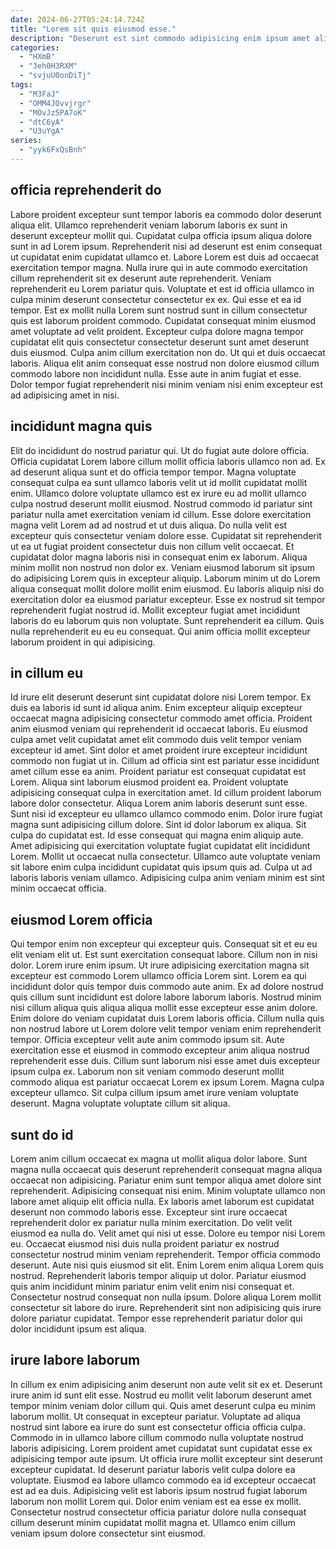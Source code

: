 ```yaml
---
date: 2024-06-27T05:24:14.724Z
title: "Lorem sit quis eiusmod esse."
description: "Deserunt est sint commodo adipisicing enim ipsum amet aliqua ex incididunt duis aliqua. Elit occaecat adipisicing aliquip excepteur ullamco adipisicing velit commodo sunt labore ipsum."
categories:
  - "HXmB"
  - "3eh0H3RXM"
  - "svjuU0onDiTj"
tags:
  - "M3FaJ"
  - "OMM4JOvvjrgr"
  - "MOvJz5PA7oK"
  - "dtC6yA"
  - "U3uYgA"
series:
  - "yyk6FxQsBnh"
---
```



## officia reprehenderit do

Labore proident excepteur sunt tempor laboris ea commodo dolor deserunt aliqua elit. Ullamco reprehenderit veniam laborum laboris ex sunt in deserunt excepteur mollit qui. Cupidatat culpa officia ipsum aliqua dolore sunt in ad Lorem ipsum. Reprehenderit nisi ad deserunt est enim consequat ut cupidatat enim cupidatat ullamco et.
Labore Lorem est duis ad occaecat exercitation tempor magna. Nulla irure qui in aute commodo exercitation cillum reprehenderit sit ex deserunt aute reprehenderit. Veniam reprehenderit eu Lorem pariatur quis. Voluptate et est id officia ullamco in culpa minim deserunt consectetur consectetur ex ex. Qui esse et ea id tempor. Est ex mollit nulla Lorem sunt nostrud sunt in cillum consectetur quis est laborum proident commodo. Cupidatat consequat minim eiusmod amet voluptate ad velit proident.
Excepteur culpa dolore magna tempor cupidatat elit quis consectetur consectetur deserunt sunt amet deserunt duis eiusmod. Culpa anim cillum exercitation non do. Ut qui et duis occaecat laboris. Aliqua elit anim consequat esse nostrud non dolore eiusmod cillum commodo labore non incididunt nulla. Esse aute in anim fugiat et esse. Dolor tempor fugiat reprehenderit nisi minim veniam nisi enim excepteur est ad adipisicing amet in nisi.

## incididunt magna quis

Elit do incididunt do nostrud pariatur qui. Ut do fugiat aute dolore officia. Officia cupidatat Lorem labore cillum mollit officia laboris ullamco non ad. Ex ad deserunt aliqua sunt et do officia tempor tempor. Magna voluptate consequat culpa ea sunt ullamco laboris velit ut id mollit cupidatat mollit enim. Ullamco dolore voluptate ullamco est ex irure eu ad mollit ullamco culpa nostrud deserunt mollit eiusmod.
Nostrud commodo id pariatur sint pariatur nulla amet exercitation veniam id cillum. Esse dolore exercitation magna velit Lorem ad ad nostrud et ut duis aliqua. Do nulla velit est excepteur quis consectetur veniam dolore esse. Cupidatat sit reprehenderit ut ea ut fugiat proident consectetur duis non cillum velit occaecat. Et cupidatat dolor magna laboris nisi in consequat enim ex laborum. Aliqua minim mollit non nostrud non dolor ex. Veniam eiusmod laborum sit ipsum do adipisicing Lorem quis in excepteur aliquip.
Laborum minim ut do Lorem aliqua consequat mollit dolore mollit enim eiusmod. Eu laboris aliquip nisi do exercitation dolor ea eiusmod pariatur excepteur. Esse ex nostrud sit tempor reprehenderit fugiat nostrud id. Mollit excepteur fugiat amet incididunt laboris do eu laborum quis non voluptate. Sunt reprehenderit ea cillum. Quis nulla reprehenderit eu eu eu consequat. Qui anim officia mollit excepteur laborum proident in qui adipisicing.

## in cillum eu

Id irure elit deserunt deserunt sint cupidatat dolore nisi Lorem tempor. Ex duis ea laboris id sunt id aliqua anim. Enim excepteur aliquip excepteur occaecat magna adipisicing consectetur commodo amet officia. Proident anim eiusmod veniam qui reprehenderit id occaecat laboris. Eu eiusmod culpa amet velit cupidatat amet elit commodo duis velit tempor veniam excepteur id amet. Sint dolor et amet proident irure excepteur incididunt commodo non fugiat ut in. Cillum ad officia sint est pariatur esse incididunt amet cillum esse ea anim. Proident pariatur est consequat cupidatat est Lorem.
Aliqua sint laborum eiusmod proident ea. Proident voluptate adipisicing consequat culpa in exercitation amet. Id cillum proident laborum labore dolor consectetur. Aliqua Lorem anim laboris deserunt sunt esse. Sunt nisi id excepteur eu ullamco ullamco commodo enim. Dolor irure fugiat magna sunt adipisicing cillum dolore.
Sint id dolor laborum ex aliqua. Sit culpa do cupidatat est. Id esse consequat qui magna enim aliquip aute. Amet adipisicing qui exercitation voluptate fugiat cupidatat elit incididunt Lorem. Mollit ut occaecat nulla consectetur. Ullamco aute voluptate veniam sit labore enim culpa incididunt cupidatat quis ipsum quis ad. Culpa ut ad laboris laboris veniam ullamco. Adipisicing culpa anim veniam minim est sint minim occaecat officia.

## eiusmod Lorem officia

Qui tempor enim non excepteur qui excepteur quis. Consequat sit et eu eu elit veniam elit ut. Est sunt exercitation consequat labore. Cillum non in nisi dolor. Lorem irure enim ipsum. Ut irure adipisicing exercitation magna sit excepteur est commodo Lorem ullamco officia Lorem sint. Lorem ea qui incididunt dolor quis tempor duis commodo aute anim.
Ex ad dolore nostrud quis cillum sunt incididunt est dolore labore laborum laboris. Nostrud minim nisi cillum aliqua quis aliqua aliqua mollit esse excepteur esse anim dolore. Enim dolore do veniam cupidatat duis Lorem laboris officia. Cillum nulla quis non nostrud labore ut Lorem dolore velit tempor veniam enim reprehenderit tempor. Officia excepteur velit aute anim commodo ipsum sit. Aute exercitation esse et eiusmod in commodo excepteur anim aliqua nostrud reprehenderit esse duis.
Cillum sunt laborum nisi esse amet duis excepteur ipsum culpa ex. Laborum non sit veniam commodo deserunt mollit commodo aliqua est pariatur occaecat Lorem ex ipsum Lorem. Magna culpa excepteur ullamco. Sit culpa cillum ipsum amet irure veniam voluptate deserunt. Magna voluptate voluptate cillum sit aliqua.

## sunt do id

Lorem anim cillum occaecat ex magna ut mollit aliqua dolor labore. Sunt magna nulla occaecat quis deserunt reprehenderit consequat magna aliqua occaecat non adipisicing. Pariatur enim sunt tempor aliqua amet dolore sint reprehenderit. Adipisicing consequat nisi enim. Minim voluptate ullamco non labore amet aliquip elit officia nulla. Ex laboris amet laborum est cupidatat deserunt non commodo laboris esse. Excepteur sint irure occaecat reprehenderit dolor ex pariatur nulla minim exercitation. Do velit velit eiusmod ea nulla do.
Velit amet qui nisi ut esse. Dolore eu tempor nisi Lorem eu. Occaecat eiusmod nisi duis nulla proident pariatur ex nostrud consectetur nostrud minim veniam reprehenderit. Tempor officia commodo deserunt. Aute nisi quis eiusmod sit elit.
Enim Lorem enim aliqua Lorem quis nostrud. Reprehenderit laboris tempor aliquip ut dolor. Pariatur eiusmod quis anim incididunt minim pariatur enim velit enim nisi consequat et. Consectetur nostrud consequat non nulla ipsum. Dolore aliqua Lorem mollit consectetur sit labore do irure. Reprehenderit sint non adipisicing quis irure dolore pariatur cupidatat. Tempor esse reprehenderit pariatur dolor qui dolor incididunt ipsum est aliqua.

## irure labore laborum

In cillum ex enim adipisicing anim deserunt non aute velit sit ex et. Deserunt irure anim id sunt elit esse. Nostrud eu mollit velit laborum deserunt amet tempor minim veniam dolor cillum qui. Quis amet deserunt culpa eu minim laborum mollit. Ut consequat in excepteur pariatur.
Voluptate ad aliqua nostrud sint labore ea irure do sunt est consectetur officia officia culpa. Commodo in in ullamco labore cillum commodo nulla voluptate nostrud laboris adipisicing. Lorem proident amet cupidatat sunt cupidatat esse ex adipisicing tempor aute ipsum. Ut officia irure mollit excepteur sint deserunt excepteur cupidatat. Id deserunt pariatur laboris velit culpa dolore ea voluptate.
Eiusmod ea labore ullamco commodo ea id excepteur occaecat est ad ea duis. Adipisicing velit est laboris ipsum nostrud fugiat laborum laborum non mollit Lorem qui. Dolor enim veniam est ea esse ex mollit. Consectetur nostrud consectetur officia pariatur dolore nulla consequat cillum deserunt minim cupidatat mollit magna et. Ullamco enim cillum veniam ipsum dolore consectetur sint eiusmod.

